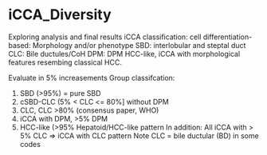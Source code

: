 # iCCA_Diversity
Exploring analysis and final results
iCCA classification: cell differentiation-based: Morphology and/or phenotype
SBD: interlobular and steptal duct 
CLC: Bile ductules/CoH
DPM: DPM 
HCC-like, iCCA with morphological features resembing classical HCC. 

Evaluate in 5% increasements
Group classifcation: 
 1. SBD (>95%) = pure SBD 
 2. cSBD-CLC (5% < CLC <= 80%] without DPM 
 3. CLC, CLC >80% (consensus paper, WHO) 
 4. iCCA with DPM, >5% DPM 
 5. HCC-like (>95% Hepatoid/HCC-like pattern
 In addition: All iCCA with > 5% CLC => iCCA with CLC pattern
 Note CLC = bile ductular (BD) in some codes
 
